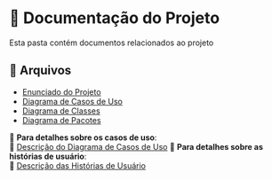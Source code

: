 # 📂 Documentação do Projeto
Esta pasta contém documentos relacionados ao projeto

## 📄 Arquivos
- [Enunciado do Projeto](./LAB02-Sistema-Aluguel-de-Carros.pdf)
- [Diagrama de Casos de Uso](./LAB02-Diagrama-Casos-de-Uso.png)
- [Diagrama de Classes](./LAB02-Diagrama-de-Classes.png)
- [Diagrama de Pacotes](./LAB02-Diagrama-de-Pacotes.png)

📌 **Para detalhes sobre os casos de uso**:  
🔗 [Descrição do Diagrama de Casos de Uso](./casos_de_uso.md)
📌 **Para detalhes sobre as histórias de usuário**:  
🔗 [Descrição das Histórias de Usuário](./historias_de_usuario.md)
